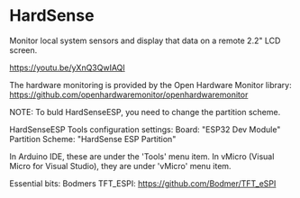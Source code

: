 # HardSense
Monitor local system sensors and display that data on a remote 2.2" LCD screen.

https://youtu.be/yXnQ3QwIAQI


The hardware monitoring is provided by the Open Hardware Monitor library:  https://github.com/openhardwaremonitor/openhardwaremonitor

NOTE:
To buld HardSenseESP, you need to change the partition scheme.

HardSenseESP Tools configuration settings:
	Board:  "ESP32 Dev Module"
	Partition Scheme: "HardSense ESP Partition"

In Arduino IDE, these are under the 'Tools' menu item.
In vMicro (Visual Micro for Visual Studio), they are under 'vMicro' menu item.

Essential bits: 
Bodmers TFT_ESPI:  https://github.com/Bodmer/TFT_eSPI
